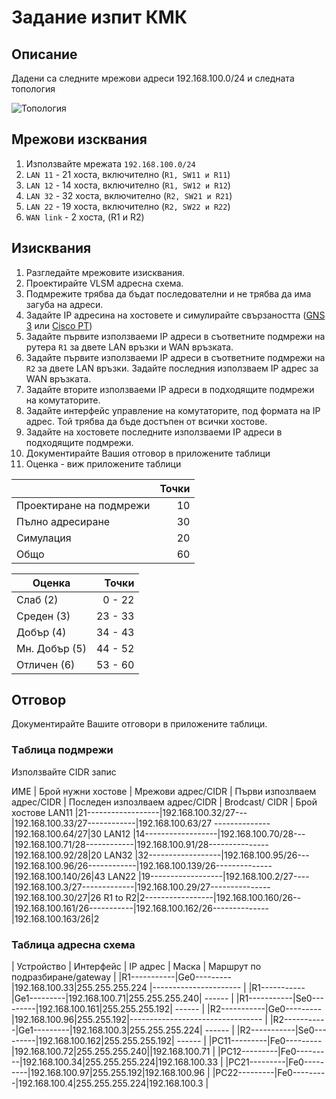 # Задание изпит КМК

## Описание

Дадени са следните мрежови адреси 192.168.100.0/24 и следната топология

![Топология](https://github.com/tus-fett/exam-21/blob/main/VLSM_subnetting.jpg)

## Мрежови изсквания
1. Използвайте мрежата ```192.168.100.0/24```
1. ```LAN 11``` - 21 хоста, включително (```R1, SW11 и R11```)
1. ```LAN 12``` - 14 хоста, включително (```R1, SW12 и R12```)
1. ```LAN 32``` - 32 хоста, включително (```R2, SW21 и R21```)
1. ```LAN 22``` - 19 хоста, включително (```R2, SW22 и R22```)
2. ```WAN link``` - 2 хоста, (R1 и R2)


## Изисквания

1. Разгледайте мрежовите изисквания. 
2. Проектирайте VLSM адресна схема.
3. Подмрежите трябва да бъдат последователни и не трябва да има загуба на адреси.
4. Задайте IP адресина на хостовете и симулирайте свързаността ([GNS 3](https://www.gns3.com/) или [Cisco PT](https://www.netacad.com/courses/packet-tracer))
5. Задайте първите използваеми IP адреси в съответните подмрежи на рутера ```R1``` за двете LAN връзки и WAN връзката.
6. Задайте първите използваеми IP адреси в съответните подмрежи на ```R2``` за двете LAN връзки. Задайте последния използваем IP адрес за WAN връзката.
7. Задайте вторите използваеми IP адреси в подходящите подмрежи на комутаторите.
8. Задайте интерфейс управление на комутаторите, под формата на IP адрес. Той трябва да бъде достъпен от всички хостове.
9. Задайте на хостовете последните използваеми IP адреси в подходящите подмрежи.
10. Документирайте Вашия отговор в приложените таблици
11. Оценка - виж приложените таблици 

|                         	| Точки 	|
|-------------------------	|------:	|
| Проектиране на подмрежи 	| 10    	|
| Пълно адресиране        	| 30    	|
| Симулация               	| 20    	|
| Общо                    	| 60    	|

| Оценка         	|   Точки 	|
|----------------	|--------:	|
| Слаб (2)       	| 0 - 22  	|
| Среден (3)     	| 23 - 33 	|
| Добър (4)      	| 34 - 43 	|
| Мн. Добър (5)  	| 44 - 52 	|
| Отличен (6)    	| 53 - 60 	|


## Отговор

Документирайте Вашите отговори в приложените таблици.

### Tаблицa подмрежи 

Използвайте CIDR запис

 ИМЕ  | Брой нужни хостове | Мрежови адрес/CIDR | Първи изпозлваем адрес/CIDR | Пoследен изпозлваем адрес/CIDR | Brodcast/ CIDR | Брой хостове
LAN11 |21------------------|192.168.100.32/27---|192.168.100.33/27------------|192.168.100.63/27 --------------|192.168.100.64/27|30
LAN12 |14------------------|192.168.100.70/28---|192.168.100.71/28------------|192.168.100.91/28---------------|192.168.100.92/28|20
LAN32 |32------------------|192.168.100.95/26---|192.168.100.96/26------------|192.168.100.139/26--------------|192.168.100.140/26|43
LAN22 |19------------------|192.168.100.2/27----|192.168.100.3/27-------------|192.168.100.29/27---------------|192.168.100.30/27|26
R1 to R2|2-----------------|192.168.100.160/26--|192.168.100.161/26-----------|192.168.100.162/26--------------|192.168.100.163/26|2

### Таблица адресна схема

| Устройство 	| Интерфейс 	| IP aдрес 	| Маска 	| Маршрут по подразбиране/gateway 	|
|R1-----------|Ge0---------|192.168.100.33|255.255.255.224	|----------------------	|
|R1-----------|Ge1---------|192.168.100.71|255.255.255.240| ------                          	   |
|R1-----------|Se0---------|192.168.100.161|255.255.255.192| ------                            	|
|R2-----------|Ge0---------|192.168.100.96|255.255.192|---------------------------------	       |
|R2-----------|Ge1---------|192.168.100.3|255.255.255.224| ------                              	|
|R2-----------|Se0---------|192.168.100.162|255.255.255.192| ------                            	|
|PC11---------|Fe0---------|192.168.100.72|255.255.255.240||192.168.100.71                     	|
|PC12---------|Fe0---------|192.168.100.34|255.255.255.224|192.168.100.33                      	|
|PC21---------|Fe0---------|192.168.100.97|255.255.192|192.168.100.96                          	|
|PC22---------|Fe0---------|192.168.100.4|255.255.255.224|192.168.100.3                        	|  
